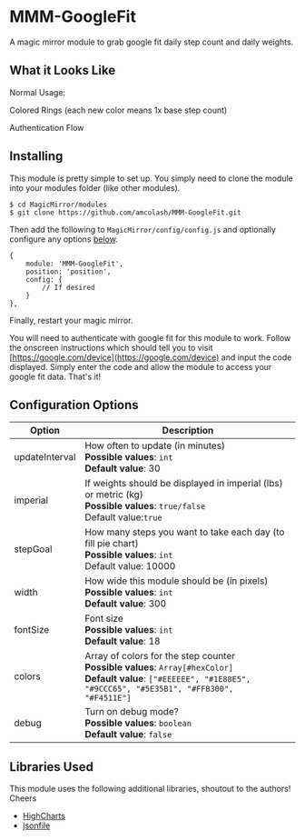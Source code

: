 # MMM-GoogleFit
A magic mirror module to grab google fit daily step count and daily weights.

## What it Looks Like
Normal Usage:

Colored Rings (each new color means 1x base step count)

Authentication Flow

## Installing
This module is pretty simple to set up. You simply need to clone the module into your modules folder (like other modules).

```
$ cd MagicMirror/modules
$ git clone https://github.com/amcolash/MMM-GoogleFit.git
```

 Then add the following to `MagicMirror/config/config.js` and optionally configure any options [below](#configuration-options).
```
{
    module: 'MMM-GoogleFit',
    position: 'position',
    config: {
        // If desired
    }
},
```

Finally, restart your magic mirror.

You will need to authenticate with google fit for this module to work. Follow the onscreen instructions which should tell you to visit [https://google.com/device](https://google.com/device) and input the code displayed. Simply enter the code and allow the module to access your google fit data. That's it!

## Configuration Options
| Option         | Description                                                                                                                                                                                           |
|----------------|-------------------------------------------------------------------------------------------------------------------------------------------------------------------------------------------------------|
| updateInterval | How often to update (in minutes) <br> <b>Possible values</b>: <code>int</code> <br> <b>Default value</b>: 30                                                                                          |
| imperial       | If weights should be displayed in imperial (lbs) or metric (kg) <br> <b>Possible values</b>: <code>true/false</code> <br>Default value</b>:<code>true</code>                                     |
| stepGoal       | How many steps you want to take each day (to fill pie chart) <br> <b>Possible values</b>: <code>int</code><br>Default value</b>: 10000                                                          |
| width          | How wide this module should be (in pixels) <br> <b>Possible values</b>: <code>int</code> <br> <b>Default value</b>: 300                                                                               |
| fontSize       | Font size <br> <b>Possible values</b>: <code>int</code> <br> <b>Default value</b>: 18                                                                                                                 |
| colors         | Array of colors for the step counter <br> <b>Possible values</b>: <code>Array[#hexColor]</code> <br> <b>Default value</b>: <code>["#EEEEEE", "#1E88E5", "#9CCC65", "#5E35B1", "#FFB300", "#F4511E"]</code> |
| debug          | Turn on debug mode? <br> <b>Possible values</b>: <code>boolean</code> <br> <b>Default value</b>: <code>false</code>                                                                                   |

## Libraries Used
This module uses the following additional libraries, shoutout to the authors! Cheers
- [HighCharts](https://www.highcharts.com)
- [jsonfile](https://github.com/jprichardson/node-jsonfile)
